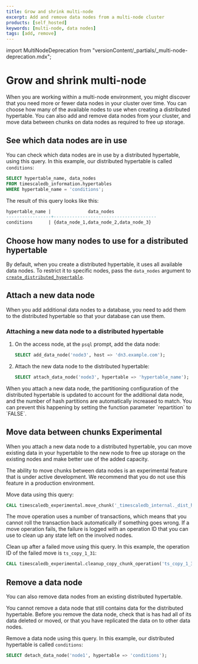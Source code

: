 ```yaml
---
title: Grow and shrink multi-node
excerpt: Add and remove data nodes from a multi-node cluster
products: [self_hosted]
keywords: [multi-node, data nodes]
tags: [add, remove]
---
```


import MultiNodeDeprecation from "versionContent/_partials/_multi-node-deprecation.mdx";

<MultiNodeDeprecation />

# Grow and shrink multi-node

When you are working within a multi-node environment, you might discover that
you need more or fewer data nodes in your cluster over time. You can choose how
many of the available nodes to use when creating a distributed hypertable. You
can also add and remove data nodes from your cluster, and move data between
chunks on data nodes as required to free up storage.

## See which data nodes are in use

You can check which data nodes are in use by a distributed hypertable, using
this query. In this example, our distributed hypertable is called
`conditions`:

```sql
SELECT hypertable_name, data_nodes
FROM timescaledb_information.hypertables
WHERE hypertable_name = 'conditions';
```

The result of this query looks like this:

```sql
hypertable_name |              data_nodes
-----------------+---------------------------------------
conditions      | {data_node_1,data_node_2,data_node_3}
```

## Choose how many nodes to use for a distributed hypertable

By default, when you create a distributed hypertable, it uses all available
data nodes. To restrict it to specific nodes, pass the `data_nodes` argument to
[`create_distributed_hypertable`][create_distributed_hypertable].

## Attach a new data node

When you add additional data nodes to a database, you need to add them to the
distributed hypertable so that your database can use them.

<Procedure>

### Attaching a new data node to a distributed hypertable

1.  On the access node, at the `psql` prompt, add the data node:

    ```sql
    SELECT add_data_node('node3', host => 'dn3.example.com');
    ```

1.  Attach the new data node to the distributed hypertable:

    ```sql
    SELECT attach_data_node('node3', hypertable => 'hypertable_name');
    ```

<Highlight type="important">
When you attach a new data node, the partitioning configuration of the
distributed hypertable is updated to account for the additional data node, and
the number of hash partitions are automatically increased to match. You can
prevent this happening by setting the function parameter `repartition` to
`FALSE`.
</Highlight>

</Procedure>

## Move data between chunks <Tag type="experimental">Experimental</Tag>

When you attach a new data node to a distributed hypertable, you can move
existing data in your hypertable to the new node to free up storage on the
existing nodes and make better use of the added capacity.

<Highlight type="warning">
The ability to move chunks between data nodes is an experimental feature that is
under active development. We recommend that you do not use this feature in a
production environment.
</Highlight>

Move data using this query:

```sql
CALL timescaledb_experimental.move_chunk('_timescaledb_internal._dist_hyper_1_1_chunk', 'data_node_3', 'data_node_2');
```

The move operation uses a number of transactions, which means that you cannot
roll the transaction back automatically if something goes wrong. If a move
operation fails, the failure is logged with an operation ID that you can use to
clean up any state left on the involved nodes.

Clean up after a failed move using this query. In this example, the operation ID
of the failed move is `ts_copy_1_31`:

```sql
CALL timescaledb_experimental.cleanup_copy_chunk_operation('ts_copy_1_31');
```

## Remove a data node

You can also remove data nodes from an existing distributed hypertable.

<Highlight type="warning">
You cannot remove a data node that still contains data for the distributed
hypertable. Before you remove the data node, check that is has had all of its
data deleted or moved, or that you have replicated the data on to other data
nodes.
</Highlight>

Remove a data node using this query. In this example, our distributed hypertable
is called `conditions`:

```sql
SELECT detach_data_node('node1', hypertable => 'conditions');
```

[create_distributed_hypertable]: /api/:currentVersion:/distributed-hypertables/create_distributed_hypertable/
